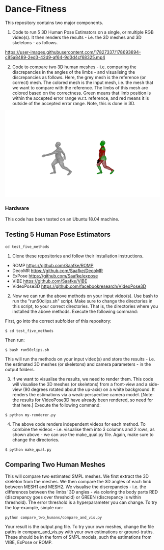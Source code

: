 # Dance-Fitness

This repository contains two major components. 

1. Code to run 5 3D Human Pose Estimators on a single, or multiple RGB video(s). It then renders the results - i.e. the 3D meshes and 3D skeletons - as follows.

https://user-images.githubusercontent.com/17827337/178693894-c85a8489-2ed3-42d9-af64-9d3d4cf68325.mp4

2. Code to compare two 3D human meshes - i.e. comparing the discrepancies in the angles of the limbs - and visualising the discrepancies as follows. Here, the grey mesh is the reference (or correct) mesh. The colored mesh is the input mesh, i.e. the mesh that we want to compare with the reference. The limbs of this mesh are colored based on the correctness. Green means that limb position is within the accepted error range w.r.t. reference, and red means it is outside of the accepted error range. Note, this is done in 3D.

![Comparing 3D meshes](compare_two_humans/output.png)

### Hardware

This code has been tested on an Ubuntu 18.04 machine.


## Testing 5 Human Pose Estimators

`cd test_five_methods`

1. Clone these repositories and follow their installation instructions.

- ROMP https://github.com/Saafke/ROMP 
- DecoMR https://github.com/Saafke/DecoMR
- ExPose https://github.com/Saafke/expose
- VIBE https://github.com/Saafke/VIBE
- VideoPose3D https://github.com/facebookresearch/VideoPose3D 

2. Now we can run the above methods on your input video(s). Use bash to run the "run50clips.sh" script. Make sure to change the directories in this script, to your correct directories. That is, the directories where you installed the above methods. Execute the following command:

First, go into the correct subfolder of this repository:

`$ cd test_five_methods`

Then run:

`$ bash run50clips.sh` 

This will run the methods on your input video(s) and store the results - i.e. the estimated 3D meshes (or skeletons) and camera parameters - in the output folders.

3. If we want to visualise the results, we need to render them. This code will visualise the 3D meshes (or skeletons) from a front-view and a side-view (90 degrees rotated about the up-axis) on a white background. It renders the estimations via a weak-perspective camera model. [Note: the results for VideoPose3D have already been rendered, so need for that here.] Execute the following command:

`$ python my-renderer.py`

4. The above code renders independent videos for each method. To combine the videos - i.e. visualise them into 3 columns and 2 rows, as shown above - we can use the make_qual.py file. Again, make sure to change the directories.

`$ python make_qual.py`


## Comparing Two Human Meshes

This will compare two estimated SMPL meshes. We first extract the 3D skeleton from the meshes. We then compare the 3D angles of each limb between MESH1 and MESH2. We visualise the discrepancies - i.e. the differences between the limbs' 3D angles - via coloring the body parts RED (discrepancy goes over threshold) or GREEN (discrepancy is within threshold). The error threshold is a hyperparameter you can change. To try the toy-example, simple run:

`python compare_two_humans/compare_and_vis.py`

Your result is the output.png file. To try your own meshes, change the file paths in compare_and_vis.py with your own estimations or ground-truths. These should be in the form of SMPL models, such the estimations from VIBE, ExPose or ROMP.
